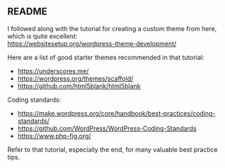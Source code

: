 ## README

I followed along with the tutorial for creating a custom theme from here, which is quite excellent:   
https://websitesetup.org/wordpress-theme-development/   


Here are a list of good starter themes recommended in that tutorial:   

- https://underscores.me/
- https://wordpress.org/themes/scaffold/
- https://github.com/html5blank/html5blank

Coding standards:   

- https://make.wordpress.org/core/handbook/best-practices/coding-standards/
- https://github.com/WordPress/WordPress-Coding-Standards
- https://www.php-fig.org/


Refer to that tutorial, especially the end, for many valuable best practice tips.
